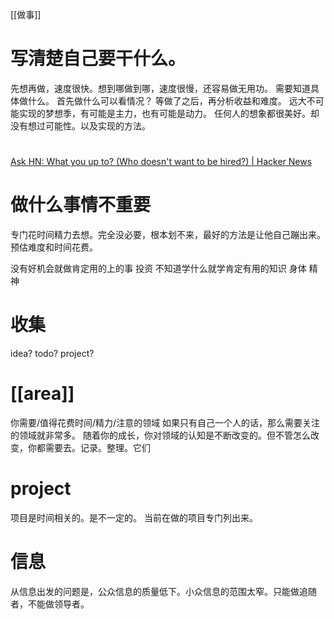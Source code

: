 [[做事]]
# 写清楚自己要干什么。
先想再做，速度很快。想到哪做到哪，速度很慢，还容易做无用功。
需要知道具体做什么。
首先做什么可以看情况？
等做了之后，再分析收益和难度。
远大不可能实现的梦想季，有可能是主力，也有可能是动力。
任何人的想象都很美好。却没有想过可能性。以及实现的方法。
#
[Ask HN: What you up to? (Who doesn't want to be hired?) | Hacker News](https://news.ycombinator.com/item?id=29073996)
# 做什么事情不重要
专门花时间精力去想。完全没必要，根本划不来，最好的方法是让他自己蹦出来。
预估难度和时间花费。

没有好机会就做肯定用的上的事
	投资
不知道学什么就学肯定有用的知识
	身体 精神
# 收集
idea? todo? project?
# [[area]]
你需要/值得花费时间/精力/注意的领域
如果只有自己一个人的话，那么需要关注的领域就非常多。
随着你的成长，你对领域的认知是不断改变的。但不管怎么改变，你都需要去。记录。整理。它们
# project
项目是时间相关的。是不一定的。
当前在做的项目专门列出来。
# 信息
从信息出发的问题是，公众信息的质量低下。小众信息的范围太窄。只能做追随者，不能做领导者。